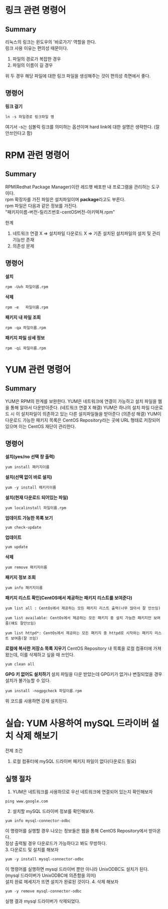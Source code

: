 링크 관련 명령어
==============
Summary
---------------
리눅스의 링크는 윈도우의 '바로가기' 역할을 한다.  
링크 사용 이유는 편의성 때문이다.  
1. 파일의 경로가 복잡한 경우  
2. 파일의 이름이 길 경우  

위 두 경우 해당 파일에 대한 링크 파일을 생성해주는 것이 편의성 측면에서 좋다.

명령어
------
**링크 걸기**
```
ln -s 파일경로 링크파일 명
```  
여기서 -s는 심볼릭 링크를 의미하는 옵션이며 hard link에 대한 설명은 생략한다. (잘 안쓰인다고 함)

RPM 관련 명령어
==========
Summary
----------
RPM(Redhat Package Manager)이란 레드햇 배포판 내 프로그램을 관리하는 도구이다.  
rpm 확장자를 가진 파일은 설치파일이며 **package**라고도 부른다.  
rpm 파일은 다음과 같은 정보를 가진다.  
"패키지이름-버전-릴리즈번호-centOS버전-아키텍쳐.rpm"

한계  
1. 네트워크 연결 X => 설치파일 다운로드 X => 기존 설치된 설치파일의 설치 및 관리 기능만 존재  
2. 의존성 문제  


명령어
-------
**설치**
```
rpm -Uvh 파일이름.rpm
```
**삭제**
```
rpm -e   파일이름.rpm
```
**패키지 내 파일 조회**
```
rpm -qa 파일이름.rpm
```
**패키지 파일 상세 정보**
```
rpm -qi 파일이름.rpm
```

YUM 관련 명령어
===============
Summary
-------
YUM은 RPM의 한계를 보완한다.
YUM은 네트워크에 연결이 가능하고 설치 파일을 웹을 통해 알아서 다운받아준다. (네트워크 연결 X 해결)
YUM은 하나의 설치 파일 다운로드 시 이 설치파일이 의존하고 있는 다른 설치파일들을 받아준다 (의존성 해결)
YUM이 다운로드 가능한 패키지 목록은 CentOS Repository라는 곳에 URL 형태로 저장되어 있으며 이는 CentOS 재단이 관리한다.

명령어
-------
**설치(yes/no 선택 창 출력)**  
```
yum install 패키지이름
```

**설치(선택 없이 바로 설치)**  
```
yum -y install 패키지이름
```
**설치(현재 다운로드 되어있는 파일)**  
```
yum localinstall 파일이름.rpm
```
**업데이트 가능한 목록 보기**  
```
yum check-update
```
**업데이트**
```
yum update
```
**삭제**
```
yum remove 패키지이름
```
**패키지 정보 조회**
```
yum info 패키지이름
```
**패키지 리스트 확인(CentOS에서 제공하는 패키지 리스트를 보여준다)**
```
yum list all : CentOs에서 제공하는 모든 패키지 리스트 출력(너무 많아서 잘 안쓰임)

yum list available: CentOs에서 제공하는 모든 패키지 중 설치 가능한 패키지만 보여줌(얘도 잘안쓰임)

yum list httpd*: CentOs에서 제공하는 모든 패키지 중 httpd로 시작하는 패키지 리스트 보여줌(잘 쓰임)
```
**로컬에 복사한 저장소 목록 지우기**
CentOS Repository 내 목록을 로컬 컴퓨터에 가져왔는데, 이를 삭제하고 싶을 때 쓰인다.  
```
yum clean all
```
**GPG 키 없어도 설치하기**
설치 파일을 다운 받았는데 GPG키가 없거나 변질되었을 경우 설치가 불가능할 수 있다.
```
yum install -nogpgcheck 파일이름.rpm
```
위 코드를 사용하면 강제 설치된다.

실습: YUM 사용하여 mySQL 드라이버 설치 삭제 해보기
==============================================
전제 조건
1. 로컬 컴퓨터에 mySQL 드라이버 패키지 파일이 없다(다운로드 필요)

실행 절차
-----------
1. YUM은 네트워크를 사용하므로 우선 네트워크에 연결되어 있는지 확인해보자
```
ping www.google.com
```
2. 설치할 mySQL 드라이버 정보를 확인해보자.
```
yum info mysql-connector-odbc
```
이 명령어를 실행할 경우 나오는 정보들은 웹을 통해 CentOS Repository에서 받아온다.  
정상 출력될 경우 다운로드가 가능하다고 봐도 무방하다.  
3. 다운로드 및 설치를 해보자
```
yum -y install mysql-connector-odbc
```
이 명령어를 실행하면 mysql 드라이버 뿐만 아니라 UnixODBC도 설치가 된다. (mysql 드라이버가 UnixODBC에 의존함을 의미)  
설치 완료 메세지가 뜨면 설치가 완료된 것이다.
4. 삭제 해보자
```
yum -y remove mysql-connector-odbc
```
실행 결과 mysql 드라이버가 삭제되었다.
